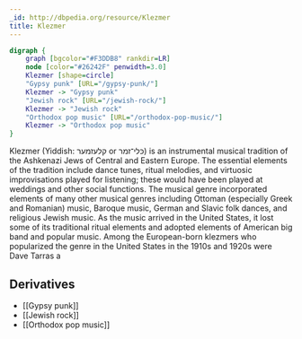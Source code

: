 ```yaml
---
_id: http://dbpedia.org/resource/Klezmer
title: Klezmer
---
```


```dot
digraph {
	graph [bgcolor="#F3DDB8" rankdir=LR]
	node [color="#26242F" penwidth=3.0]
	Klezmer [shape=circle]
	"Gypsy punk" [URL="/gypsy-punk/"]
	Klezmer -> "Gypsy punk"
	"Jewish rock" [URL="/jewish-rock/"]
	Klezmer -> "Jewish rock"
	"Orthodox pop music" [URL="/orthodox-pop-music/"]
	Klezmer -> "Orthodox pop music"
}
```

Klezmer (Yiddish: קלעזמער or כּלי־זמר) is an instrumental musical tradition of the Ashkenazi Jews of Central and Eastern Europe. The essential elements of the tradition include dance tunes, ritual melodies, and virtuosic improvisations played for listening; these would have been played at weddings and other social functions. The musical genre incorporated elements of many other musical genres including Ottoman (especially Greek and Romanian) music, Baroque music, German and Slavic folk dances, and religious Jewish music. As the music arrived in the United States, it lost some of its traditional ritual elements and adopted elements of American big band and popular music. Among the European-born klezmers who popularized the genre in the United States in the 1910s and 1920s were Dave Tarras a

## Derivatives

- [[Gypsy punk]]
- [[Jewish rock]]
- [[Orthodox pop music]]
